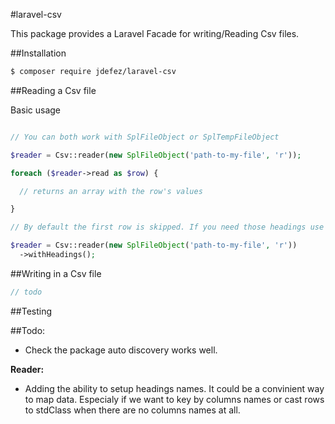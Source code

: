 
#laravel-csv

This package provides a Laravel Facade for writing/Reading Csv files.

##Installation

```bash
$ composer require jdefez/laravel-csv
```

##Reading a Csv file

Basic usage

```php

// You can both work with SplFileObject or SplTempFileObject

$reader = Csv::reader(new SplFileObject('path-to-my-file', 'r'));

foreach ($reader->read as $row) {

  // returns an array with the row's values

}
```

```php
// By default the first row is skipped. If you need those headings use withHeadings()

$reader = Csv::reader(new SplFileObject('path-to-my-file', 'r'))
  ->withHeadings();
```

##Writing in a Csv file

```php
// todo
```

##Testing

##Todo:

 - Check the package auto discovery works well.

**Reader:**

 - Adding the ability to setup headings names. It could be a convinient way to
   map data. Especialy if we want to key by columns names or cast rows to
   stdClass when there are no columns names at all.
